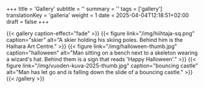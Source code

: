 +++
title = 'Gallery'
subtitle = ''
summary = ''
tags = ['gallery']
translationKey = 'galleria'
weight = 1
date = 2025-04-04T12:18:51+02:00
draft = false
+++


{{< gallery caption-effect="fade" >}}
  {{< figure link="/img/hiihtaja-sq.png" caption="skier" alt="A skier holding his skiing poles. Behind him is the Haihara Art Centre." >}}
  {{< figure link="/img/halloween-thumb.jpg" caption="halloween" alt="Man sitting on a bench next to a skeleton wearing a wizard's hat. Behind them is a sign that reads 'Happy Halloween'." >}}
  {{< figure link="/img/vuoden-kuva-2025-thumb.jpg" caption="bouncing castle" alt="Man has let go and is falling down the slide of a bouncing castle." >}}
{{< /gallery >}}